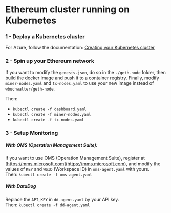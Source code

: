 # Ethereum cluster running on Kubernetes

### 1 - Deploy a Kubernetes cluster
For Azure, follow the documentation: [Creating your Kubernetes cluster](https://docs.microsoft.com/en-us/azure/container-service/container-service-kubernetes-walkthrough)

### 2 - Spin up your Ethereum network

If you want to modify the `genesis.json`, do so in the `./geth-node` folder, then build the docker image and push it to a container registry. Finally, modify `miner-nodes.yaml` and `tx-nodes.yaml` to use your new image instead of `wbuchwalter/geth-node`.  

Then:

* `kubectl create -f dashboard.yaml` 
* `kubectl create -f miner-nodes.yaml` 
* `kubectl create -f tx-nodes.yaml` 

### 3 - Setup Monitoring
##### With OMS (Operation Management Suite):
If you want to use OMS (Operation Management Suite), register at [https://mms.microsoft.com](https://mms.microsoft.com), and modify the values of `KEY` and `WSID` (Workspace ID) in `oms-agent.yaml` with yours.  
Then: `kubectl create -f oms-agent.yaml`

##### With DataDog
Replace the `API_KEY` in `dd-agent.yaml` by your API key.  
Then: `kubectl create -f dd-agent.yaml` 

